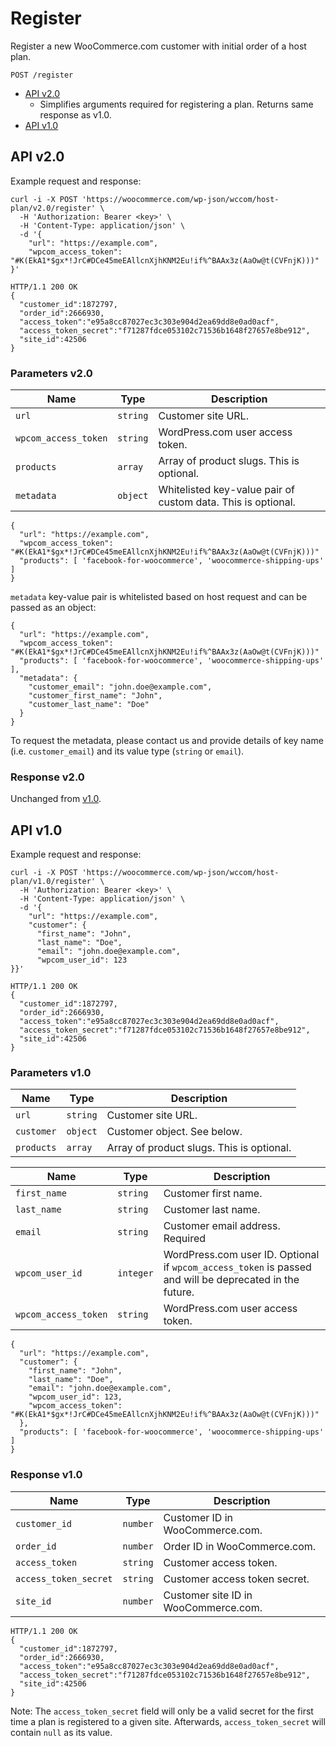 # Register

Register a new WooCommerce.com customer with initial order of a host plan.

```code
POST /register
```

- [API v2.0](#api-v20)
  - Simplifies arguments required for registering a plan. Returns same response as v1.0.
- [API v1.0](#api-v10)

## API v2.0

Example request and response:

```code
curl -i -X POST 'https://woocommerce.com/wp-json/wccom/host-plan/v2.0/register' \
  -H 'Authorization: Bearer <key>' \
  -H 'Content-Type: application/json' \
  -d '{
    "url": "https://example.com",
    "wpcom_access_token": "#K(EkA1*$gx*!JrC#DCe45meEAllcnXjhKNM2Eu!if%^BAAx3z(AaOw@t(CVFnjK)))"
}'

HTTP/1.1 200 OK
{
  "customer_id":1872797,
  "order_id":2666930,
  "access_token":"e95a8cc87027ec3c303e904d2ea69dd8e0ad0acf",
  "access_token_secret":"f71287fdce053102c71536b1648f27657e8be912",
  "site_id":42506
}
```

### Parameters v2.0

| Name | Type | Description |
| ---- | ---- | ----------- |
| `url` | `string` | Customer site URL. |
| `wpcom_access_token` | `string` | WordPress.com user access token. |
| `products` | `array` | Array of product slugs. This is optional. |
| `metadata` | `object` | Whitelisted key-value pair of custom data. This is optional. |

```code
{
  "url": "https://example.com",
  "wpcom_access_token": "#K(EkA1*$gx*!JrC#DCe45meEAllcnXjhKNM2Eu!if%^BAAx3z(AaOw@t(CVFnjK)))"
  "products": [ 'facebook-for-woocommerce', 'woocommerce-shipping-ups' ]
}
```

`metadata` key-value pair is whitelisted based on host request and can be passed as
an object:

```
{
  "url": "https://example.com",
  "wpcom_access_token": "#K(EkA1*$gx*!JrC#DCe45meEAllcnXjhKNM2Eu!if%^BAAx3z(AaOw@t(CVFnjK)))"
  "products": [ 'facebook-for-woocommerce', 'woocommerce-shipping-ups' ],
  "metadata": {
    "customer_email": "john.doe@example.com",
    "customer_first_name": "John",
    "customer_last_name": "Doe"
  }
}
```

To request the metadata, please contact us and provide details of key name (i.e. `customer_email`)
and its value type (`string` or `email`).

### Response v2.0

Unchanged from [v1.0](#response-v10).

## API v1.0

Example request and response:

```code
curl -i -X POST 'https://woocommerce.com/wp-json/wccom/host-plan/v1.0/register' \
  -H 'Authorization: Bearer <key>' \
  -H 'Content-Type: application/json' \
  -d '{
    "url": "https://example.com",
    "customer": {
      "first_name": "John",
      "last_name": "Doe",
      "email": "john.doe@example.com",
      "wpcom_user_id": 123
}}'

HTTP/1.1 200 OK
{
  "customer_id":1872797,
  "order_id":2666930,
  "access_token":"e95a8cc87027ec3c303e904d2ea69dd8e0ad0acf",
  "access_token_secret":"f71287fdce053102c71536b1648f27657e8be912",
  "site_id":42506
}
```

### Parameters v1.0

| Name | Type | Description |
| ---- | ---- | ----------- |
| `url` | `string` | Customer site URL. |
| `customer` | `object` | Customer object. See below. |
| `products` | `array` | Array of product slugs. This is optional. |

| Name | Type | Description |
| ---- | ---- | ----------- |
| `first_name` | `string` | Customer first name. |
| `last_name` | `string` | Customer last name. |
| `email` | `string` | Customer email address. Required |
| `wpcom_user_id` | `integer` | WordPress.com user ID. Optional if `wpcom_access_token` is passed and will be deprecated in the future. |
| `wpcom_access_token` | `string` | WordPress.com user access token. |

```code
{
  "url": "https://example.com",
  "customer": {
    "first_name": "John",
    "last_name": "Doe",
    "email": "john.doe@example.com",
    "wpcom_user_id": 123,
    "wpcom_access_token": "#K(EkA1*$gx*!JrC#DCe45meEAllcnXjhKNM2Eu!if%^BAAx3z(AaOw@t(CVFnjK)))"
  },
  "products": [ 'facebook-for-woocommerce', 'woocommerce-shipping-ups' ]
}
```

### Response v1.0

| Name | Type | Description |
| ---- | ---- | ----------- |
| `customer_id` | `number` | Customer ID in WooCommerce.com. |
| `order_id` | `number` | Order ID in WooCommerce.com. |
| `access_token` | `string` | Customer access token. |
| `access_token_secret` | `string` | Customer access token secret. |
| `site_id` | `number` | Customer site ID in WooCommerce.com. |

```code
HTTP/1.1 200 OK
{
  "customer_id":1872797,
  "order_id":2666930,
  "access_token":"e95a8cc87027ec3c303e904d2ea69dd8e0ad0acf",
  "access_token_secret":"f71287fdce053102c71536b1648f27657e8be912",
  "site_id":42506
}
```

Note: The `access_token_secret` field will only be a valid secret for the first time a plan is registered to a given site. Afterwards, `access_token_secret` will contain `null` as its value.
